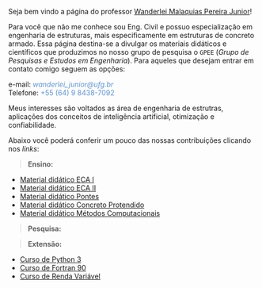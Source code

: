 Seja bem vindo a página do professor [Wanderlei Malaquias Pereira Junior](http://lattes.cnpq.br/2449347153075493)!  

Para você que não me conhece sou Eng. Civil e possuo especialização em engenharia de estruturas, mais especificamente em estruturas de concreto armado. Essa página destina-se a divulgar os materiais didáticos e científicos que produzimos no nosso grupo de pesquisa o `GPEE` (_Grupo de Pesquisas e Estudos em Engenharia_). Para aqueles que desejam entrar em contato comigo seguem as opções:

e-mail: <span style="color:#5f93cb"><i>_wanderlei_junior@ufg.br_</i></span>   
Telefone: <span style="color:#5f93cb">+55 (64) 9 8438-7092</span>    

Meus interesses são voltados as área de engenharia de estrutras, aplicações dos conceitos de inteligência artificial, otimização e confiabilidade. 

Abaixo você poderá conferir um pouco das nossas contribuições clicando nos _links_:

> **Ensino:**
- [Material didático ECA I](https://wmpjrufg.github.io/Wanderlei-Jr/ECAI.html)  
- [Material didático ECA II]()  
- [Material didático Pontes]()  
- [Material didático Concreto Protendido]()      
- [Material didático Métodos Computacionais]()  

> **Pesquisa:**


> **Extensão:**
- [Curso de Python 3]()  
- [Curso de Fortran 90]()  
- [Curso de Renda Variável]()  
